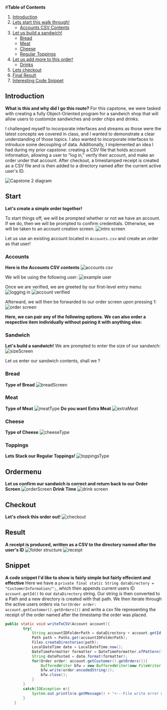 #**Table of Contents**
1. [Introduction](#introduction)
2. [Lets start this walk through!](#start)
   - [Accounts CSV Contents](#accounts)
3. [Let us build a sandwich!](#sandwich)
   - [Bread](#bread)
   - [Meat](#meat)
   - [Cheese](#cheese)
   - [Regular Toppings](#toppings)
5. [Let us add more to this order!](#ordermenu)
   - [Drinks](#drinks)
6. [Lets checkout](#checkout)
7. [Final Result](#result)
8. [Interesting Code Snippet](#snippet)


## Introduction
**What is this and why did I go this route?**
For this capstone, we were tasked with creating a fully Object-Oriented program for a sandwich shop that will allow users to customize sandwiches and order chips and drinks.

I challenged myself to incorporate interfaces and streams as those were the latest concepts we covered in class, and I wanted to demonstrate a clear understanding of those topics. I also wanted to incorporate interfaces to introduce some decoupling of data. Additionally, I implemented an idea I had during my prior capstone: creating a CSV file that holds account information, allowing a user to "log in," verify their account, and make an order under that account. After checkout, a timestamped receipt is created as a CSV file and is then added to a directory named after the current active user's ID.

![Capstone 2 diagram](https://github.com/SirChristianJ/DELI-ciousv2/blob/main/capstone2diagram%20(1).jpg)
## Start
**Let's create a simple order together!**

To start things off, we will be prompted whether or not we have an account. If we do, then we will be prompted to confirm credentials. Otherwise, we will be taken to an account creation screen.
![intro screen](https://github.com/SirChristianJ/DELI-ciousv2/blob/main/capstone2pic1.jpg)

Let us use an existing account located in `Accounts.csv` and create an order as that user!
### Accounts
**Here is the Accounts CSV contents**
![accounts csv](https://github.com/SirChristianJ/DELI-ciousv2/blob/main/capstone2pic2.jpg)

We will be using the following user:
![example user](https://github.com/SirChristianJ/DELI-ciousv2/blob/main/capstone2pic15.jpg)

Once we are verified, we are greeted by our first-level entry menu:
![logging in](https://github.com/SirChristianJ/DELI-ciousv2/blob/main/capstone2pic3.jpg)
![account verified](https://github.com/SirChristianJ/DELI-ciousv2/blob/main/capstone2pic4.jpg)

Afterward, we will then be forwarded to our order screen upon pressing 1:
![order screen](https://github.com/SirChristianJ/DELI-ciousv2/blob/main/capstone2pic5.jpg)

**Here, we can pair any of the following options. We can also order a respective item individually without pairing it with anything else:**
### Sandwich
**Let's build a sandwich!**
We are prompted to enter the size of our sandwich:
![sizeScreen](https://github.com/SirChristianJ/DELI-ciousv2/blob/main/capstone2pic6.jpg)

Let us enter our sandwich contents, shall we ? 
### Bread
**Type of Bread**
![breadScreen](https://github.com/SirChristianJ/DELI-ciousv2/blob/main/capstone2pic7.jpg)
### Meat
**Type of Meat**
![meatType](https://github.com/SirChristianJ/DELI-ciousv2/blob/main/capstone2pic8.jpg)
**Do you want Extra Meat**
![extraMeat](https://github.com/SirChristianJ/DELI-ciousv2/blob/main/capstone2pic9.jpg)
### Cheese
**Type of Cheese**
![cheeseType](https://github.com/SirChristianJ/DELI-ciousv2/blob/main/capstone2pic10.jpg)
### Toppings
**Lets Stack our Regular Toppings!**
![toppingsType](https://github.com/SirChristianJ/DELI-ciousv2/blob/main/capstone2pic11.jpg)

## Ordermenu
**Let us confirm our sandwich is correct and return back to our Order Screen**
![orderScreen](https://github.com/SirChristianJ/DELI-ciousv2/blob/main/capstone2pic12.jpg)
**Drink Time**
![drink screen](https://github.com/SirChristianJ/DELI-ciousv2/blob/main/capstone2pic13.jpg)
## Checkout
**Let's check this order out!**
![checkout](https://github.com/SirChristianJ/DELI-ciousv2/blob/main/capstone2pic14.jpg)
## Result
**A receipt is produced, written as a CSV to the directory named after the user's ID**
![folder structure](https://github.com/SirChristianJ/DELI-ciousv2/blob/main/capstone2pic16.jpg)
![receipt](https://github.com/SirChristianJ/DELI-ciousv2/blob/main/capstone2pic17.jpg)

## Snippet
**A code snippet I'd like to show is fairly simple but fairly effecient and effective**
Here we have a `private final static String dataDirectory = "CustomerInformation/";`, which then appends current users ID `account.getId()` to our `dataDirectory` string. Our string is then converted to a Path and a new directory is created with that path. We then iterate through the active users orders via `for(Order order: account.getCustomer().getOrders())` and write a csv file representing the receipt of the order named after the timestamp the order was placed.

```java
public static void writeToCSV(Account account){
        try{
            String accountIDFolderPath = dataDirectory + account.getId() + "/";
            Path path = Paths.get(accountIDFolderPath);
            Files.createDirectories(path);
            LocalDateTime date = LocalDateTime.now();
            DateTimeFormatter formatter = DateTimeFormatter.ofPattern("yyyyMMdd-hhmmss");
            String datePosted = date.format(formatter);
            for(Order order: account.getCustomer().getOrders()){
                BufferedWriter bfw = new BufferedWriter(new FileWriter(accountIDFolderPath + datePosted));
                bfw.write(order.encodedString());
                bfw.close();
            }
        }
        catch(IOException e){
            System.out.println(e.getMessage() + "<---File write error when producing order history.");
        }
    }
